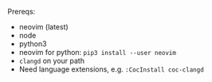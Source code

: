 Prereqs:
* neovim (latest)
* node
* python3
* neovim for python: `pip3 install --user neovim`
* `clangd` on your path
* Need language extensions, e.g. `:CocInstall coc-clangd`
